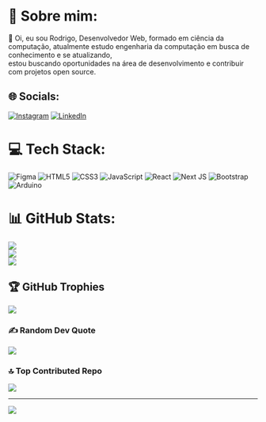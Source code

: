 # 💫 Sobre mim:
👋 Oi, eu sou Rodrigo, Desenvolvedor Web, formado em ciência da computação, atualmente estudo engenharia da computação em busca de conhecimento e se atualizando,<br>estou buscando oportunidades na área de desenvolvimento e contribuir com projetos open source.


## 🌐 Socials:
[![Instagram](https://img.shields.io/badge/Instagram-%23E4405F.svg?logo=Instagram&logoColor=white)](https://instagram.com/rodrigoadrian062) [![LinkedIn](https://img.shields.io/badge/LinkedIn-%230077B5.svg?logo=linkedin&logoColor=white)](https://linkedin.com/in/in/rodrigo-adrian062) 

# 💻 Tech Stack:
![Figma](https://img.shields.io/badge/figma-%23F24E1E.svg?style=plastic&logo=figma&logoColor=white) ![HTML5](https://img.shields.io/badge/html5-%23E34F26.svg?style=plastic&logo=html5&logoColor=white) ![CSS3](https://img.shields.io/badge/css3-%231572B6.svg?style=plastic&logo=css3&logoColor=white)  ![JavaScript](https://img.shields.io/badge/javascript-%23323330.svg?style=plastic&logo=javascript&logoColor=%23F7DF1E)
  ![React](https://img.shields.io/badge/react-%2320232a.svg?style=plastic&logo=react&logoColor=%2361DAFB) ![Next JS](https://img.shields.io/badge/Next-black?style=plastic&logo=next.js&logoColor=white) ![Bootstrap](https://img.shields.io/badge/bootstrap-%238511FA.svg?style=plastic&logo=bootstrap&logoColor=white) ![Arduino](https://img.shields.io/badge/-Arduino-00979D?style=plastic&logo=Arduino&logoColor=white)
# 📊 GitHub Stats:
![](https://github-readme-stats.vercel.app/api?username=rodrigoAdrian062&theme=radical&hide_border=false&include_all_commits=true&count_private=false)<br/>
![](https://github-readme-streak-stats.herokuapp.com/?user=rodrigoAdrian062&theme=radical&hide_border=false)<br/>
![](https://github-readme-stats.vercel.app/api/top-langs/?username=rodrigoAdrian062&theme=radical&hide_border=false&include_all_commits=true&count_private=false&layout=compact)

## 🏆 GitHub Trophies
![](https://github-profile-trophy.vercel.app/?username=rodrigoAdrian062&theme=radical&no-frame=false&no-bg=true&margin-w=4)

### ✍️ Random Dev Quote
![](https://quotes-github-readme.vercel.app/api?type=horizontal&theme=radical)

### 🔝 Top Contributed Repo
![](https://github-contributor-stats.vercel.app/api?username=rodrigoAdrian062&limit=5&theme=radical&combine_all_yearly_contributions=true)

---
[![](https://visitcount.itsvg.in/api?id=rodrigoAdrian062&icon=4&color=13)](https://visitcount.itsvg.in)

<!-- Proudly created with GPRM ( https://gprm.itsvg.in ) -->
